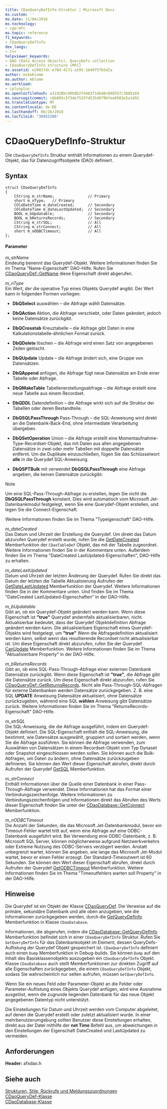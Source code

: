 ```yaml
---
title: CDaoQueryDefInfo-Struktur | Microsoft Docs
ms.custom: ''
ms.date: 11/04/2016
ms.technology:
- cpp-mfc
ms.topic: reference
f1_keywords:
- CDaoQueryDefInfo
dev_langs:
- C++
helpviewer_keywords:
- DAO (Data Access Objects), QueryDefs collection
- CDaoQueryDefInfo structure [MFC]
ms.assetid: e20837dc-e78d-4171-a195-1b4075fb5d2a
author: mikeblome
ms.author: mblome
ms.workload:
- cplusplus
ms.openlocfilehash: a31928bc98b8b2fd403f1db40c040357c388b104
ms.sourcegitcommit: c6b095c5f3de7533fd535d679bfee0503e5a1d91
ms.translationtype: MT
ms.contentlocale: de-DE
ms.lasthandoff: 06/26/2018
ms.locfileid: "36952286"
---
```

# <a name="cdaoquerydefinfo-structure"></a>CDaoQueryDefInfo-Struktur
Die `CDaoQueryDefInfo` Struktur enthält Informationen zu einem Querydef-Objekt, das für Datenzugriffsobjekte (DAO) definiert.  
  
## <a name="syntax"></a>Syntax  
  
```  
struct CDaoQueryDefInfo  
{  
    CString m_strName;               // Primary  
    short m_nType;   // Primary  
    COleDateTime m_dateCreated;      // Secondary  
    COleDateTime m_dateLastUpdated;  // Secondary  
    BOOL m_bUpdatable;               // Secondary  
    BOOL m_bReturnsRecords;          // Secondary  
    CString m_strSQL;                // All  
    CString m_strConnect;            // All  
    short m_nODBCTimeout;            // All  
};  
```  
  
#### <a name="parameters"></a>Parameter  
 *m_strName*  
 Eindeutig benennt das Querydef-Objekt. Weitere Informationen finden Sie im Thema "Name-Eigenschaft" DAO-Hilfe. Rufen Sie [CDaoQueryDef::GetName](../../mfc/reference/cdaoquerydef-class.md#getname) diese Eigenschaft direkt abgerufen.  
  
 *m_nType*  
 Ein Wert, der die operative Typ eines Objekts Querydef angibt. Der Wert kann in folgenden Formen vorliegen:  
  
- **DbQSelect** auswählen – die Abfrage wählt Datensätze.  
  
- **DbQAction** Aktion, die Abfrage verschiebt, oder Daten geändert, jedoch keine Datensätze zurückgibt.  
  
- **DbQCrosstab** Kreuztabelle – die Abfrage gibt Daten in eine Kalkulationstabelle-ähnlichen Format zurück.  
  
- **DbQDelete** löschen – die Abfrage wird einen Satz von angegebenen Zeilen gelöscht.  
  
- **DbQUpdate** Update – die Abfrage ändert sich, eine Gruppe von Datensätzen.  
  
- **DbQAppend** anfügen, die Abfrage fügt neue Datensätze am Ende einer Tabelle oder Abfrage.  
  
- **DbQMakeTable** Tabellenerstellungsabfrage – die Abfrage erstellt eine neue Tabelle aus einem Recordset.  
  
- **DbQDDL** Datendefinition – die Abfrage wirkt sich auf die Struktur der Tabellen oder deren Bestandteile.  
  
- **DbQSQLPassThrough** Pass-Through – die SQL-Anweisung wird direkt an die Datenbank-Back-End, ohne intermediate Verarbeitung übergeben.  
  
- **DbQSetOperation** Union – die Abfrage erstellt eine Momentaufnahme-Type-Recordset-Objekt, das mit Daten aus allen angegebenen Datensätze in zwei oder mehr Tabellen mit doppelte Datensätze entfernt. Um die Duplikate einzuschließen, fügen Sie das Schlüsselwort **alle** in die Querydef SQL-Anweisung.  
  
- **DbQSPTBulk** mit verwendet **DbQSQLPassThrough** eine Abfrage angeben, die keinen Datensätze zurückgibt.  
  
> [!NOTE]
>  Um eine SQL-Pass-Through-Abfrage zu erstellen, legen Sie nicht die **DbQSQLPassThrough** konstant. Dies wird automatisch vom Microsoft Jet-Datenbankmodul festgelegt, wenn Sie eine Querydef-Objekt erstellen, und legen Sie die Connect-Eigenschaft.  
  
 Weitere Informationen finden Sie im Thema "Typeigenschaft" DAO-Hilfe.  
  
 *m_dateCreated*  
 Das Datum und Uhrzeit der Erstellung die Querydef. Um direkt das Datum abzurufen Querydef erstellt wurde, rufen Sie die [GetDateCreated](../../mfc/reference/cdaotabledef-class.md#getdatecreated) Memberfunktion der `CDaoTableDef` Objekt, das mit der Tabelle zugeordnet. Weitere Informationen finden Sie in der Kommentare unten. Außerdem finden Sie im Thema "DateCreated LastUpdated-Eigenschaften", DAO-Hilfe zu erhalten.  
  
 *m_dateLastUpdated*  
 Datum und Uhrzeit der letzten Änderung der Querydef. Rufen Sie direkt das Datum der letzten die Tabelle Aktualisierung Aufrufen der [GetDateLastUpdated](../../mfc/reference/cdaoquerydef-class.md#getdatelastupdated) Memberfunktion der Querydef. Weitere Informationen finden Sie in der Kommentare unten. Und finden Sie im Thema "DateCreated LastUpdated-Eigenschaften" in der DAO-Hilfe.  
  
 *m_bUpdatable*  
 Gibt an, ob ein Querydef-Objekt geändert werden kann. Wenn diese Eigenschaft ist **"true"** Querydef andernfalls aktualisierbaren, nicht. Aktualisierbar bedeutet, dass der Querydef Objektdefinition Abfrage geändert werden kann. Die aktualisierbare Eigenschaft eines Querydef-Objekts wird festgelegt, um **"true"** Wenn die Abfragedefinition aktualisiert werden kann, selbst wenn das resultierende Recordset nicht aktualisierbar ist. Um diese Eigenschaft direkt abzurufen, rufen Sie der Querydef [CanUpdate](../../mfc/reference/cdaoquerydef-class.md#canupdate) Memberfunktion. Weitere Informationen finden Sie im Thema "Aktualisierbare Property" in der DAO-Hilfe.  
  
 *m_bReturnsRecords*  
 Gibt an, ob eine SQL-Pass-Through-Abfrage einer externen Datenbank Datensätze zurückgibt. Wenn diese Eigenschaft ist **"true"**, die Abfrage gibt die Datensätze zurück. Um diese Eigenschaft direkt abzurufen, rufen Sie [CDaoQueryDef::GetReturnsRecords](../../mfc/reference/cdaoquerydef-class.md#getreturnsrecords). Nicht alle Pass-Through-SQL-Abfragen für externe Datenbanken werden Datensätze zurückgegeben. Z. B. eine SQL **UPDATE** Anweisung Datensätze aktualisiert, ohne Datensätze zurückzugeben, während eine SQL **wählen** Anweisung gibt Datensätze zurück. Weitere Informationen finden Sie im Thema "ReturnsRecords-Eigenschaft" DAO-Hilfe.  
  
 *m_strSQL*  
 Die SQL-Anweisung, die die Abfrage ausgeführt, indem ein Querydef-Objekt definiert. Die SQL-Eigenschaft enthält die SQL-Anweisung, die bestimmt, wie Datensätze ausgewählt, gruppiert und sortiert werden, wenn Sie die Abfrage ausführen. Sie können die Abfrage verwenden, zum Auswählen von Datensätzen in einem Recordset-Objekt vom Typ Dynaset oder Snapshot eingeschlossen werden sollen. Sie können auch die Bulk-Abfragen, um Daten zu ändern, ohne Datensätze zurückzugeben definieren. Sie können den Wert dieser Eigenschaft abrufen, direkt durch Aufrufen der Querydef [GetSQL](../../mfc/reference/cdaoquerydef-class.md#getsql) Memberfunktion.  
  
 *m_strConnect*  
 Enthält Informationen über die Quelle einer Datenbank in einer Pass-Through-Abfrage verwendet. Diese Informationen hat das Format einer Verbindungszeichenfolge. Weitere Informationen zu Verbindungszeichenfolgen und Informationen direkt das Abrufen des Werts dieser Eigenschaft finden Sie unter der [CDaoDatabase::GetConnect](../../mfc/reference/cdaodatabase-class.md#getconnect) Memberfunktion.  
  
 *m_nODBCTimeout*  
 Die Anzahl der Sekunden, die das Microsoft Jet-Datenbankmodul, bevor ein Timeout-Fehler wartet tritt auf, wenn eine Abfrage auf eine ODBC-Datenbank ausgeführt wird. Bei Verwendung eine ODBC-Datenbank, z. B. Microsoft SQL Server, können möglicherweise aufgrund Netzwerkverkehrs oder Extreme Nutzung des ODBC-Servers verzögert werden. Anstatt unbegrenzt wartet, können Sie angeben, wie lange das Microsoft Jet-Modul wartet, bevor er einen Fehler erzeugt. Der Standard-Timeoutwert ist 60 Sekunden. Sie können den Wert dieser Eigenschaft abrufen, direkt durch Aufrufen der Querydef [GetODBCTimeout](../../mfc/reference/cdaoquerydef-class.md#getodbctimeout) Memberfunktion. Weitere Informationen finden Sie im Thema "Timeoutfehlers warten soll Property" in der DAO-Hilfe.  
  
## <a name="remarks"></a>Hinweise  
 Die Querydef ist ein Objekt der Klasse [CDaoQueryDef](../../mfc/reference/cdaoquerydef-class.md). Die Verweise auf die primäre, sekundäre Datenbank und alle oben anzugeben, wie die Informationen zurückgegeben werden, durch die [GetQueryDefInfo](../../mfc/reference/cdaodatabase-class.md#getquerydefinfo) Memberfunktion in Klasse `CDaoDatabase`.  
  
 Informationen, die abgerufen, indem die [CDaoDatabase::GetQueryDefInfo](../../mfc/reference/cdaodatabase-class.md#getquerydefinfo) Memberfunktion befindet sich in einer `CDaoQueryDefInfo` Struktur. Rufen Sie `GetQueryDefInfo` für das Datenbankobjekt im Element, dessen QueryDefs-Auflistung der Querydef Objekt gespeichert ist. `CDaoQueryDefInfo` definiert auch einen `Dump` Memberfunktion in Debug-builds. Sie können `Dump` auf den Inhalt des Basisklassenobjekts auszugeben ein `CDaoQueryDefInfo` Objekt. Klasse `CDaoDatabase` auch stellt Memberfunktionen zur direkten Zugriff auf alle Eigenschaften zurückgegeben, die einem `CDaoQueryDefInfo` Objekt, sodass Sie wahrscheinlich nur selten aufrufen, müssen `GetQueryDefInfo`.  
  
 Wenn Sie ein neues Feld oder Parameter-Objekt an die Felder oder Parameter-Auflistung eines Objekts Querydef anfügen, wird eine Ausnahme ausgelöst, wenn die zugrunde liegenden Datenbank für das neue Objekt angegebenen Datentyp nicht unterstützt.  
  
 Die Einstellungen für Datum und Uhrzeit werden vom Computer abgeleitet, auf denen die Querydef erstellt oder zuletzt aktualisiert wurde. In einer mehrbenutzerumgebung sollten Benutzer diese Einstellungen erhalten, direkt aus der Datei mithilfe der **net Time** Befehl aus, um abweichungen in den Einstellungen der Eigenschaft DateCreated und LastUpdated zu vermeiden.  
  
## <a name="requirements"></a>Anforderungen  
 **Header:** afxdao.h  
  
## <a name="see-also"></a>Siehe auch  
 [Strukturen, Stile, Rückrufe und Meldungszuordnungen](../../mfc/reference/structures-styles-callbacks-and-message-maps.md)   
 [CDaoQueryDef-Klasse](../../mfc/reference/cdaoquerydef-class.md)   
 [CDaoDatabase-Klasse](../../mfc/reference/cdaodatabase-class.md)
